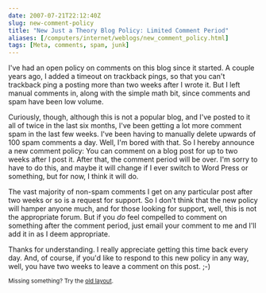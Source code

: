 ```yaml
--- 
date: 2007-07-21T22:12:40Z
slug: new-comment-policy
title: "New Just a Theory Blog Policy: Limited Comment Period"
aliases: [/computers/internet/weblogs/new_comment_policy.html]
tags: [Meta, comments, spam, junk]
---
```


<p>I've had an open policy on comments on this blog since it started. A couple years ago, I added a timeout on trackback pings, so that you can't trackback ping a posting more than two weeks after I wrote it. But I left manual comments in, along with the simple math bit, since comments and spam have been low volume.</p>

<p>Curiously, though, although this is not a popular blog, and I've posted to it all of twice in the last six months, I've been getting a lot more comment spam in the last few weeks. I've been having to manually delete upwards of 100 spam comments a day. Well, I'm bored with that. So I hereby announce a new comment policy: You can comment on a blog post for up to two weeks after I post it. After that, the comment period will be over. I'm sorry to have to do this, and maybe it will change if I ever switch to Word Press or something, but for now, I think it will do.</p>

<p>The vast majority of non-spam comments I get on any particular post after two weeks or so is a request for support. So I don't think that the new policy will hamper anyone much, and for those looking for support, well, this is not the appropriate forum. But if you <em>do</em> feel compelled to comment on something after the comment period, just email your comment to me and I'll add it in as I deem appropriate.</p>

<p>Thanks for understanding. I really appreciate getting this time back every day. And, of course, if you'd like to respond to this new policy in any way, well, you have two weeks to leave a comment on this post. ;-)</p>

<p class="past"><small>Missing something? Try the <a rel="nofollow" href="http://past.justatheory.com/computers/internet/weblogs/new_comment_policy.html">old layout</a>.</small></p>


